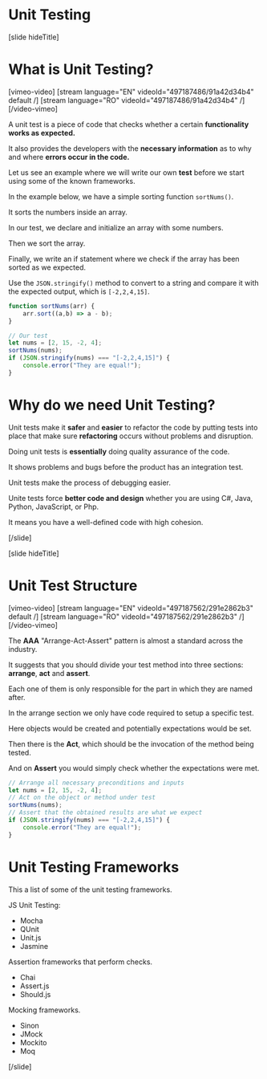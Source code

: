 # Unit Testing

[slide hideTitle]

# What is Unit Testing?

[vimeo-video]
[stream language="EN" videoId="497187486/91a42d34b4" default /]
[stream language="RO" videoId="497187486/91a42d34b4"  /]
[/video-vimeo]

A unit test is a piece of code that checks whether a certain **functionality works as expected.**

It also provides the developers with the **necessary information** as to why and where **errors occur in the code.**

Let us see an example where we will write our own **test** before we start using some of the known frameworks.

In the example below, we have a simple sorting function `sortNums()`. 

It sorts the numbers inside an array.

In our test, we declare and initialize an array with some numbers.

Then we sort the array.

Finally, we write an if statement where we check if the array has been sorted as we expected.

Use the `JSON.stringify()` method to convert to a string and compare it with the expected output, which is `[-2,2,4,15]`.

```js live
function sortNums(arr) {
    arr.sort((a,b) => a - b);
}

// Our test
let nums = [2, 15, -2, 4];
sortNums(nums);
if (JSON.stringify(nums) === "[-2,2,4,15]") {
    console.error("They are equal!");
}
```

# Why do we need Unit Testing?

Unit tests make it **safer** and **easier** to refactor the code by putting tests into place that make sure **refactoring** occurs without problems and disruption.

Doing unit tests is **essentially** doing quality assurance of the code. 

It shows problems and bugs before the product has an integration test.

Unit tests make the process of debugging easier.

Unite tests force **better code and design** whether you are using C\#, Java, Python, JavaScript, or Php. 

It means you have a well-defined code with high cohesion.

[/slide]

[slide hideTitle]

# Unit Test Structure

[vimeo-video]
[stream language="EN" videoId="497187562/291e2862b3" default /]
[stream language="RO" videoId="497187562/291e2862b3"  /]
[/video-vimeo]

The **AAA** "Arrange-Act-Assert" pattern is almost a standard across the industry. 

It suggests that you should divide your test method into three sections: **arrange**, **act** and **assert**.

Each one of them is only responsible for the part in which they are named after.

In the arrange section we only have code required to setup a specific test. 

Here objects would be created and potentially expectations would be set.

Then there is the **Act**, which should be the invocation of the method being tested. 

And on **Assert** you would simply check whether the expectations were met.

```js
// Arrange all necessary preconditions and inputs
let nums = [2, 15, -2, 4];
// Act on the object or method under test
sortNums(nums);
// Assert that the obtained results are what we expect
if (JSON.stringify(nums) === "[-2,2,4,15]") {
    console.error("They are equal!");
}
```

# Unit Testing Frameworks

This a list of some of the unit testing frameworks.

JS Unit Testing:
- Mocha
- QUnit
- Unit.js
- Jasmine

Assertion frameworks that perform checks.
- Chai
- Assert.js
- Should.js

Mocking frameworks.
- Sinon
- JMock
- Mockito
- Moq

[/slide]